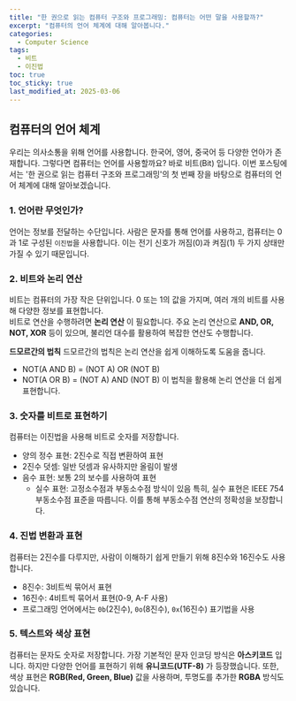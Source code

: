```yaml
---
title: "한 권으로 읽는 컴퓨터 구조와 프로그래밍: 컴퓨터는 어떤 말을 사용할까?"
excerpt: "컴퓨터의 언어 체계에 대해 알아봅니다."
categories:
  - Computer Science
tags:
  - 비트
  - 이진법
toc: true
toc_sticky: true
last_modified_at: 2025-03-06
---
```


## 컴퓨터의 언어 체계
우리는 의사소통을 위해 언어를 사용합니다. 한국어, 영어, 중국어 등 다양한 언아가 존재합니다.
그렇다면 컴퓨터는 언어를 사용할까요? 바로 비트(Bit) 입니다. 
이번 포스팅에서는 '한 권으로 읽는 컴퓨터 구조와 프로그래밍'의 첫 번째 장을 바탕으로 컴퓨터의 언어 체계에 대해 알아보겠습니다.

### 1. 언어란 무엇인가?
언어는 정보를 전달하는 수단입니다. 사람은 문자를 통해 언어를 사용하고, 컴퓨터는 0과 1로 구성된 `이진법`을 사용합니다. 
이는 전기 신호가 꺼짐(0)과 켜짐(1) 두 가지 상태만 가질 수 있기 때문입니다.

### 2. 비트와 논리 연산
비트는 컴퓨터의 가장 작은 단위입니다. 0 또는 1의 값을 가지며, 여러 개의 비트를 사용해 다양한 정보를 표현합니다.   
비트로 연산을 수행하려면 **논리 연산** 이 필요합니다. 주요 논리 연산으로 **AND, OR, NOT, XOR** 등이 있으며, 불리언 대수를 활용하여 복잡한 연산도 수행합니다.

**드모르간의 법칙**
드모르간의 법칙은 논리 연산을 쉽게 이해하도록 도움을 줍니다.
- NOT(A AND B) = (NOT A) OR (NOT B)
- NOT(A OR B) = (NOT A) AND (NOT B)
이 법칙을 활용해 논리 연산을 더 쉽게 표현합니다.

### 3. 숫자를 비트로 표현하기
컴퓨터는 이진법을 사용해 비트로 숫자를 저장합니다.
- 양의 정수 표현: 2진수로 직접 변환하여 표현
- 2진수 덧셈: 일반 덧셈과 유사하지만 올림이 발생
- 음수 표현: 보통 2의 보수를 사용하여 표현
  - 실수 표현: 고정소수점과 부동소수점 방식이 있음
  특히, 실수 표현은 IEEE 754 부동소수점 표준을 따릅니다. 이를 통해 부동소수점 연산의 정확성을 보장합니다.

### 4. 진법 변환과 표현
컴퓨터는 2진수를 다루지만, 사람이 이해하기 쉽게 만들기 위해 8진수와 16진수도 사용합니다.
- 8진수: 3비트씩 묶어서 표현
- 16진수: 4비트씩 묶어서 표현(0-9, A-F 사용)
- 프로그래밍 언어에서는 `0b`(2진수), `0o`(8진수), `0x`(16진수) 표기법을 사용

### 5. 텍스트와 색상 표현
컴퓨터는 문자도 숫자로 저장합니다. 가장 기본적인 문자 인코딩 방식은 **아스키코드** 입니다. 
하지만 다양한 언어를 표현하기 위해 **유니코드(UTF-8)** 가 등장했습니다. 
또한, 색상 표현은 **RGB(Red, Green, Blue)** 값을 사용하며, 투명도를 추가한 **RGBA** 방식도 있습니다.
